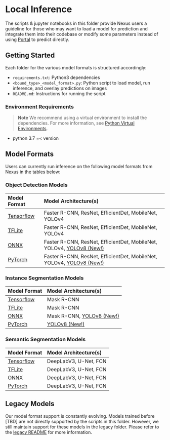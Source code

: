 # Local Inference

The scripts & jupyter notebooks in this folder provide Nexus users a guideline for those who may want to load a model for prediction and integrate them into their codebase or modify some parameters instead of using [Portal](https://github.com/datature/portal) to predict directly.

## Getting Started

Each folder for the various model formats is structured accordingly:

- `requirements.txt`: Python3 dependencies
- `<bound_type>_<model_format>.py`: Python script to load model, run inference, and overlay predictions on images
- `README.md`: Instructions for running the script

### Environment Requirements

> **Note**
> We recommend using a virtual environment to install the dependencies. For more information, see [Python Virtual Environments](https://docs.python.org/3/tutorial/venv.html).

- python 3.7 =< version

## Model Formats

Users can currently run inference on the following model formats from Nexus in the tables below:

### Object Detection Models

| Model Format | Model Architecture(s) |
| :--- | :--- |
| [Tensorflow](./tensorflow/bounding_box/README.md) | Faster R-CNN, ResNet, EfficientDet, MobileNet, YOLOv4 |
| [TFLite](./tflite/bounding_box/README.md) | Faster R-CNN, ResNet, EfficientDet, MobileNet, YOLOv4 |
| [ONNX](./onnx/bounding_box/README.md) | Faster R-CNN, ResNet, EfficientDet, MobileNet, YOLOv4, [YOLOv8 (New!)](./yolov8/bounding_box) |
| [PyTorch](./pytorch/bounding_box/README.md) | Faster R-CNN, ResNet, EfficientDet, MobileNet, YOLOv4, [YOLOv8 (New!)](./yolov8/bounding_box) |

### Instance Segmentation Models

| Model Format | Model Architecture(s) |
| :--- | :--- |
| [Tensorflow](./tensorflow/segmentation/instance/README.md) | Mask R-CNN |
| [TFLite](./tflite/segmentation/instance/README.md) | Mask R-CNN |
| [ONNX](./onnx/segmentation/instance/README.md) | Mask R-CNN, [YOLOv8 (New!)](./yolov8/segmentation) |
| [PyTorch](./pytorch/bounding_box/README.md) | [YOLOv8 (New!)](./yolov8/segmentation) |

### Semantic Segmentation Models

| Model Format | Model Architecture(s) |
| :--- | :--- |
| [Tensorflow](./tensorflow/segmentation/semantic/README.md) | DeepLabV3, U-Net, FCN |
| [TFLite](./tflite/segmentation/semantic/README.md) | DeepLabV3, U-Net, FCN |
| [ONNX](./onnx/segmentation/semantic/README.md) | DeepLabV3, U-Net, FCN |
| [PyTorch](./pytorch/segmentation/semantic/README.md) | DeepLabV3, U-Net, FCN |

## Legacy Models

Our model format support is constantly evolving. Models trained before [TBD] are not directly supported by the scripts in this folder. However, we still maintain support for these models in the legacy folder. Please refer to the [legacy README](./legacy/README.md) for more information.
